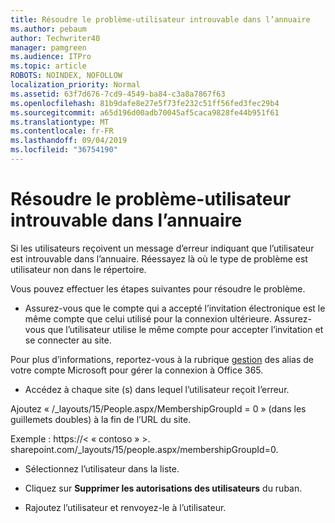 ```yaml
---
title: Résoudre le problème-utilisateur introuvable dans l’annuaire
ms.author: pebaum
author: Techwriter40
manager: pamgreen
ms.audience: ITPro
ms.topic: article
ROBOTS: NOINDEX, NOFOLLOW
localization_priority: Normal
ms.assetid: 63f7d676-7cd9-4549-ba84-c3a8a7867f63
ms.openlocfilehash: 81b9dafe8e27e5f73fe232c51ff56fed3fec29b4
ms.sourcegitcommit: a65d196d00adb70045af5caca9828fe44b951f61
ms.translationtype: MT
ms.contentlocale: fr-FR
ms.lasthandoff: 09/04/2019
ms.locfileid: "36754190"
---
```

# <a name="troubleshoot-issue---user-not-found-in-directory"></a>Résoudre le problème-utilisateur introuvable dans l’annuaire

Si les utilisateurs reçoivent un message d’erreur indiquant que l’utilisateur est introuvable dans l’annuaire. Réessayez là où le type de problème est utilisateur non dans le répertoire.

Vous pouvez effectuer les étapes suivantes pour résoudre le problème.

- Assurez-vous que le compte qui a accepté l’invitation électronique est le même compte que celui utilisé pour la connexion ultérieure. Assurez-vous que l’utilisateur utilise le même compte pour accepter l’invitation et se connecter au site. 

Pour plus d’informations, reportez-vous à la rubrique [gestion</a> des alias de votre compte Microsoft pour gérer la connexion à Office 365](https://support.microsoft.com/help/12407/microsoft-account-how-to-manage-aliases). 

- Accédez à chaque site (s) dans lequel l’utilisateur reçoit l’erreur. 

Ajoutez « /_layouts/15/People.aspx/MembershipGroupId = 0 » (dans les guillemets doubles) à la fin de l’URL du site. 

Exemple : https://< « contoso » >. sharepoint.com/_layouts/15/people.aspx/membershipGroupId=0.

- Sélectionnez l’utilisateur dans la liste.

- Cliquez sur **Supprimer les autorisations des utilisateurs** du ruban. 
-  Rajoutez l’utilisateur et renvoyez-le à l’utilisateur.


